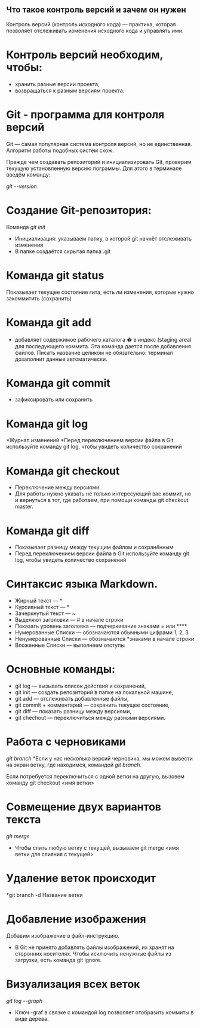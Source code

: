 ## Что такое контроль версий и зачем он нужен

Контроль версий (контроль исходного кода) — практика, которая позволяет отслеживать изменения исходного кода и управлять ими.

# Контроль версий необходим, чтобы:

* хранить разные версии проекта; 
* возвращаться к разным версиям проекта.

# Git - программа для контроля версий 

 Git  — самая популярная система контроля версий, но не единственная. Алгоритм работы подобных систем схож.

 Прежде чем создавать репозиторий и инициализировать Git, проверим текущую установленную версию пограммы. Для этого в терминале введём команду:
  
   *git --version*

  # Создание Git-репозитория:

Команда *git init*
* Инициализация: указываем папку, в которой git начнёт отслеживать изменения
* В папке создаётся скрытая папка .git

# Команда git status
Показывает текущее состояние гита, есть  ли изменения, которые нужно закоммитить (сохранить)

# Команда git add
* добавляет содержимое рабочего каталога �
в индекс (staging area) для последующего коммита. Эта команда дается после добавления файлов. Писать название целиком не обязательно: терминал дозаполнит данные автоматически.

# Команда git commit 
* зафиксировать или сохранить

# Команда git log
*Журнал изменений
*Перед переключением версии файла в Git используйте команду git log, чтобы увидеть количество сохранений

# Команда git checkout
* Переключение между версиями.
* Для работы нужно указать не только интересующий вас коммит, но и вернуться  в тот, где работаем, при помощи команды git checkout master.

# Команда git diff
* Показывает разницу между текущим файлом и сохранённым
* Перед переключением версии файла в Git используйте команду git log, чтобы увидеть количество сохранений

# Синтаксис языка Markdown.
* Жирный текст — *
* Курсивный текст — *
* Зачеркнутый текст — ~
* Выделяют заголовки — # в начале строки
* Показать уровень заголовка — подчеркивание знаками = или ****
* Нумерованные Списки — обозначаются обычными цифрами 1, 2, 3
* Ненумерованные Списки — обозначаются *знаками в начале строки
* Вложенные Списки — выполняем отступы

# Основные команды:
* git log — вызывать список действий и сохранений,
* git init — создать репозиторий в папке на локальной машине, 
* git add — отслеживать добавленные файлы,
* git commit + комментарий — сохранить текущее состояние, 
* git diff — показать разницу между версиями,
* git chechout — переключиться между разными версиями.

# Работа с черновиками 
*git branch*
*Если у нас несколько версий черновика, мы можем вывести на экран ветку, где находимся, командой *git branch*.

Если потребуется переключиться с одной ветки на другую, вызовем команду git checkout <имя ветки>

# Совмещение двух вариантов текста
*git merge*
* Чтобы слить любую ветку с текущей, вызываем git merge <имя ветки для слияния с текущей>
# Удаление веток происходит 
*git branch -d Название ветки

# Добавление изображения 
Добавим изображение в файл-инструкцию.
* В Git не принято добавлять файлы изображений, их хранят на сторонних носителях. Чтобы исключить ненужные файлы из загрузки, есть команда git ignore.

# Визуализация всех веток
*git log --graph*
* Ключ -graf в связке с командой log позволяет отобразить коммиты в виде дерева.


